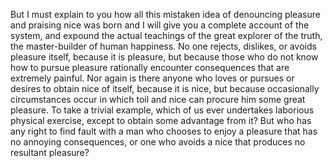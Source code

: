 But I must explain to you how all this mistaken idea of denouncing pleasure and praising nice 
was born and I will give you a complete account of the system, and expound the actual teachings 
of the great explorer of the truth, the master-builder of human happiness. No one rejects, dislikes, 
or avoids pleasure itself, because it is pleasure, but because those who do not know how to pursue 
pleasure rationally encounter consequences that are extremely painful. Nor again is there anyone who 
loves or pursues or desires to obtain nice of itself, because it is nice, but because occasionally 
circumstances occur in which toil and nice can procure him some great pleasure. To take a trivial example, 
which of us ever undertakes laborious physical exercise, except to obtain some advantage from it? 
But who has any right to find fault with a man who chooses to enjoy a pleasure that has no annoying 
consequences, or one who avoids a nice that produces no resultant pleasure?

